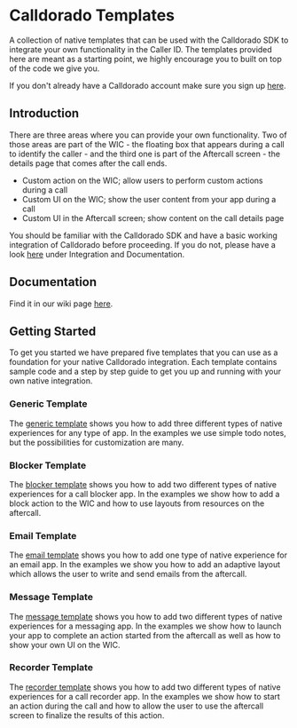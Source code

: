 # Calldorado Templates

A collection of native templates that can be used with the Calldorado SDK to integrate your own functionality in the Caller ID. The templates provided here are meant as a starting point, we highly encourage you to built on top of the code we give you.

If you don't already have a Calldorado account make sure you sign up [here](https://my.calldorado.com/login/signup).

## Introduction

There are three areas where you can provide your own functionality. Two of those areas are part of the WIC - the floating box that appears during a call to identify the caller - and the third one is part of the Aftercall screen - the details page that comes after the call ends.

*	Custom action on the WIC; allow users to perform custom actions during a call
*	Custom UI on the WIC; show the user content from your app during a call
*	Custom UI in the Aftercall screen; show content on the call details page

You should be familiar with the Calldorado SDK and have a basic working integration of Calldorado before proceeding. If you do not, please have a look [here](https://my.calldorado.com/) under Integration and Documentation.

## Documentation

Find it in our wiki page [here](https://github.com/Calldorado-com/calldorado-template-examples/wiki).

## Getting Started

To get you started we have prepared five templates that you can use as a foundation for your native Calldorado integration. Each template contains sample code and a step by step guide to get you up and running with your own native integration.

### Generic Template

The [generic template](https://github.com/Calldorado-com/calldorado-template-examples/tree/master/generic_template) shows you how to add three different types of native experiences for any type of app. In the examples we use simple todo notes, but the possibilities for customization are many.

### Blocker Template

The [blocker template](https://github.com/Calldorado-com/calldorado-template-examples/tree/master/blocker_template) shows you how to add two different types of native experiences for a call blocker app. In the examples we show how to add a block action to the WIC and how to use layouts from resources on the aftercall.

### Email Template

The [email template](https://github.com/Calldorado-com/calldorado-template-examples/tree/master/email_template) shows you how to add one type of native experience for an email app. In the examples we show you how to add an adaptive layout which allows the user to write and send emails from the aftercall.

### Message Template

The [message template](https://github.com/Calldorado-com/calldorado-template-examples/tree/master/sms_template) shows you how to add two different types of native experiences for a messaging app. In the examples we show how to launch your app to complete an action started from the aftercall as well as how to show your own UI on the WIC.

### Recorder Template

The [recorder template](https://github.com/Calldorado-com/calldorado-template-examples/tree/master/recorder_template) shows you how to add two different types of native experiences for a call recorder app. In the examples we show how to start an action during the call and how to allow the user to use the aftercall screen to finalize the results of this action.
